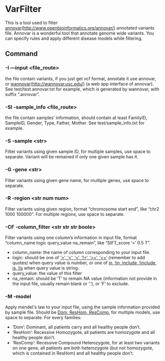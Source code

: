 # VarFilter
This is a tool used to filter [annovar](#)(http://www.openbioinformatics.org/annovar/) annotated variants file. Annovar is a wonderful tool that annotate genome wide variants. You can specify rules and apply different disease models while filtering.

## Command
### -I —input \<file\_route\>
the file contain variants, if you just get vcf format, annotate it use annovar, or [wannovar](#)(http://wannovar.usc.edu/) (a web app interface of annovar). See test/test.annovar.txt for example, which is generated by wannovar, with suffix “.annovar”.

### -SI -sample\_info \<file\_route\>
the file contain samples’ information, should contain at least FamilyID, SampleID, Gender, Type, Father, Mother. See test/sample\_info.txt for example.

### -S -sample \<str\>
Filter variants using given sample ID, for multiple samples, use space to separate. Variant will be remained if only one given sample has it.

### -G -gene \<str\>
Filter variants using given gene name, for multiple genes, use space to separate.

### -R -region \<str num num\>
Filter variants using given region, format “chromosome start end”, like “chr2 1000 100000”. For multiple regions, use space to separate.

### -CF -column\_filter \<str str str boole\>
Filter variants using one column’s information in input file, format “column\_name logic query\_value na\_remain”, like “SIFT\_score ‘\>’ 0.5 T”.
- column\_name: the name of column corresponding to your input file.
- logic: should be one of [‘\>’, ‘\<‘, ‘=‘, ‘!=‘, ‘\>=‘, ‘\<=‘](#) (remember to add quotes) when query value is number, or one of [in, !in, include, !include, is, !is](#) when query value is string.
- query\_value: the value of this filter
- na\_remain: should be ’T’ to remain NA value (information not provide in the input file, usually remain blank or ‘.’), or ‘F’ to exclude.

### -M -model
Apply mendel's law to your input file, using the sample information provided by sample file. Should be [Dom, ResHom, ResComp](#), for multiple models, use space to separate.
For every families:
- ‘Dom’: Dominant, all patients carry and all healthy people don’t.
- ‘ResHom’: Recessive Homozygote, all patients are homozygote and all healthy people don’t.
- ‘ResComp’: Recessive Compound Heterozygote, for at least two variants on one gene, all patients are both heterozygote (but not homozygote, which is contained in ResHom) and all healthy people don’t.
